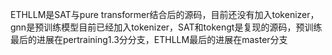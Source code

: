 ETHLLM是SAT与pure transformer结合后的源码，目前还没有加入tokenizer，gnn是预训练模型目前已经加入tokenizer，SAT和tokengt是复现的源码，预训练最后的进展在pertraining1.3分分支，ETHLLM最后的进展在master分支
